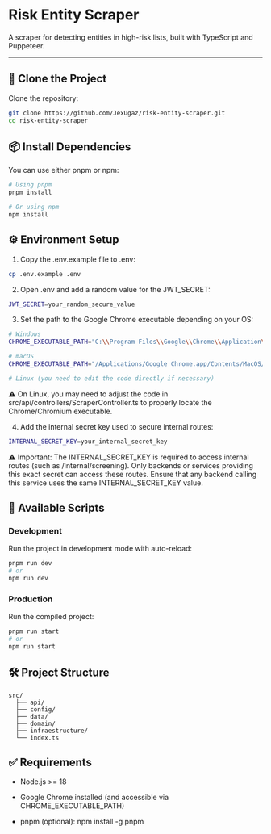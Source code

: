 # Risk Entity Scraper

A scraper for detecting entities in high-risk lists, built with TypeScript and Puppeteer.

---

## 🚀 Clone the Project

Clone the repository:

```bash
git clone https://github.com/JexUgaz/risk-entity-scraper.git
cd risk-entity-scraper
```

## 📦 Install Dependencies

You can use either pnpm or npm:

```bash
# Using pnpm
pnpm install

# Or using npm
npm install
```

## ⚙️ Environment Setup

1. Copy the .env.example file to .env:

```bash
cp .env.example .env
```

2. Open .env and add a random value for the JWT_SECRET:

```bash
JWT_SECRET=your_random_secure_value
```

3. Set the path to the Google Chrome executable depending on your OS:

```bash
# Windows
CHROME_EXECUTABLE_PATH="C:\\Program Files\\Google\\Chrome\\Application\\chrome.exe"

# macOS
CHROME_EXECUTABLE_PATH="/Applications/Google Chrome.app/Contents/MacOS/Google Chrome"

# Linux (you need to edit the code directly if necessary)
```

⚠️ On Linux, you may need to adjust the code in src/api/controllers/ScraperController.ts to properly locate the Chrome/Chromium executable.

4. Add the internal secret key used to secure internal routes:

```bash
INTERNAL_SECRET_KEY=your_internal_secret_key
```

⚠️ Important: The INTERNAL_SECRET_KEY is required to access internal routes (such as /internal/screening). Only backends or services providing this exact secret can access these routes. Ensure that any backend calling this service uses the same INTERNAL_SECRET_KEY value.

## 🔧 Available Scripts

### Development

Run the project in development mode with auto-reload:

```bash
pnpm run dev
# or
npm run dev
```

### Production

Run the compiled project:

```bash
pnpm run start
# or
npm run start
```

## 🛠 Project Structure

```pgsql
src/
  ├── api/
  ├── config/
  ├── data/
  ├── domain/
  ├── infraestructure/
  └── index.ts
```

## ✅ Requirements

- Node.js >= 18

- Google Chrome installed (and accessible via CHROME_EXECUTABLE_PATH)

- pnpm (optional): npm install -g pnpm
